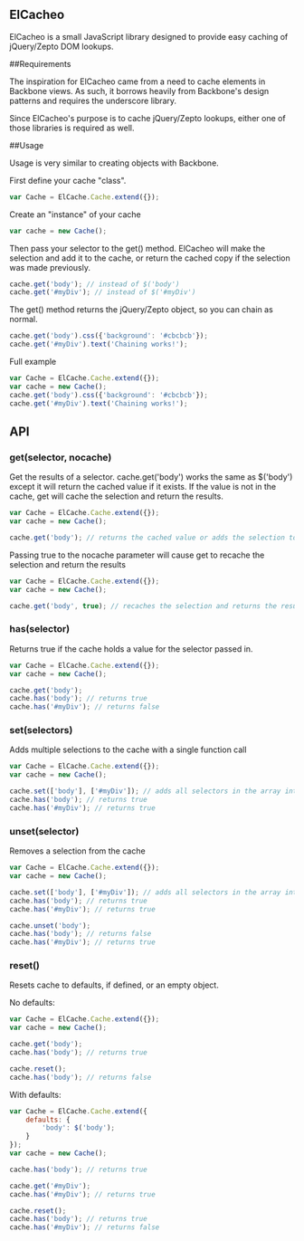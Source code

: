 ## ElCacheo

ElCacheo is a small JavaScript library designed to provide easy caching of jQuery/Zepto DOM lookups.

##Requirements

The inspiration for ElCacheo came from a need to cache elements in Backbone views. As such, it borrows heavily from Backbone's design patterns and requires the underscore library.

Since ElCacheo's purpose is to cache jQuery/Zepto lookups, either one of those libraries is required as well.

##Usage

Usage is very similar to creating objects with Backbone.

First define your cache "class". 

```JavaScript
var Cache = ElCache.Cache.extend({});
```

Create an "instance" of your cache

```JavaScript
var cache = new Cache();
```

Then pass your selector to the get() method. ElCacheo will make the selection and add it to the cache, or return the cached copy if the selection was made previously.

```JavaScript
cache.get('body'); // instead of $('body')
cache.get('#myDiv'); // instead of $('#myDiv')
```

The get() method returns the jQuery/Zepto object, so you can chain as normal.

```JavaScript
cache.get('body').css({'background': '#cbcbcb'}); 
cache.get('#myDiv').text('Chaining works!');
```

Full example

```JavaScript
var Cache = ElCache.Cache.extend({});
var cache = new Cache();
cache.get('body').css({'background': '#cbcbcb'}); 
cache.get('#myDiv').text('Chaining works!');
```

## API

### get(selector, nocache)

Get the results of a selector. cache.get('body') works the same as $('body') except it will return the cached value if it exists. If the value is not in the cache, get will cache the selection and return the results.

```JavaScript
var Cache = ElCache.Cache.extend({});
var cache = new Cache();

cache.get('body'); // returns the cached value or adds the selection to the cache if it's not cached yet
```

Passing true to the nocache parameter will cause get to recache the selection and return the results

```JavaScript
var Cache = ElCache.Cache.extend({});
var cache = new Cache();

cache.get('body', true); // recaches the selection and returns the results
```

### has(selector)

Returns true if the cache holds a value for the selector passed in.

```JavaScript
var Cache = ElCache.Cache.extend({});
var cache = new Cache();

cache.get('body');
cache.has('body'); // returns true
cache.has('#myDiv'); // returns false
```

### set(selectors)

Adds multiple selections to the cache with a single function call

```JavaScript
var Cache = ElCache.Cache.extend({});
var cache = new Cache();

cache.set(['body'], ['#myDiv']); // adds all selectors in the array into the cache
cache.has('body'); // returns true
cache.has('#myDiv'); // returns true
```

### unset(selector)

Removes a selection from the cache

```JavaScript
var Cache = ElCache.Cache.extend({});
var cache = new Cache();

cache.set(['body'], ['#myDiv']); // adds all selectors in the array into the cache
cache.has('body'); // returns true
cache.has('#myDiv'); // returns true

cache.unset('body');
cache.has('body'); // returns false
cache.has('#myDiv'); // returns true
```

### reset()

Resets cache to defaults, if defined, or an empty object.

No defaults:

```JavaScript
var Cache = ElCache.Cache.extend({});
var cache = new Cache();

cache.get('body');
cache.has('body'); // returns true

cache.reset();
cache.has('body'); // returns false
```

With defaults:

```JavaScript
var Cache = ElCache.Cache.extend({
	defaults: {
		'body': $('body');
	}
});
var cache = new Cache();

cache.has('body'); // returns true

cache.get('#myDiv');
cache.has('#myDiv'); // returns true

cache.reset();
cache.has('body'); // returns true
cache.has('#myDiv'); // returns false
```